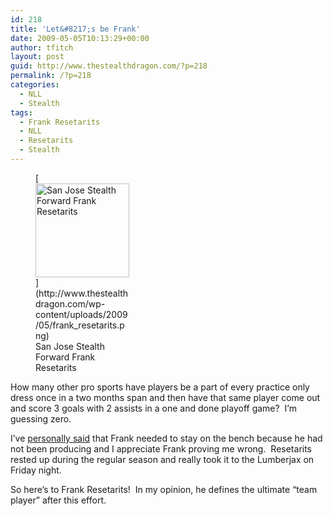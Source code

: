 ```yaml
---
id: 218
title: 'Let&#8217;s be Frank'
date: 2009-05-05T10:13:29+00:00
author: tfitch
layout: post
guid: http://www.thestealthdragon.com/?p=218
permalink: /?p=218
categories:
  - NLL
  - Stealth
tags:
  - Frank Resetarits
  - NLL
  - Resetarits
  - Stealth
---
```

<figure id="attachment_220" aria-describedby="caption-attachment-220" style="width: 150px" class="wp-caption alignright">[<img class="size-thumbnail wp-image-220" title="frank_resetarits" src="http://www.thestealthdragon.com/wp-content/uploads/2009/05/frank_resetarits-150x150.png" alt="San Jose Stealth Forward Frank Resetarits" width="150" height="150" />](http://www.thestealthdragon.com/wp-content/uploads/2009/05/frank_resetarits.png)<figcaption id="caption-attachment-220" class="wp-caption-text">San Jose Stealth Forward  
Frank Resetarits</figcaption></figure> 

How many other pro sports have players be a part of every practice only dress once in a two months span and then have that same player come out and score 3 goals with 2 assists in a one and done playoff game?  I&#8217;m guessing zero.

I&#8217;ve [personally said](http://www.thestealthdragon.com/?p=196) that Frank needed to stay on the bench because he had not been producing and I appreciate Frank proving me wrong.  Resetarits rested up during the regular season and really took it to the Lumberjax on Friday night.

So here&#8217;s to Frank Resetarits!  In my opinion, he defines the ultimate &#8220;team player&#8221; after this effort.